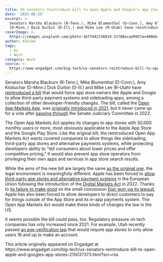 ```yaml
---
title: US senators reintroduce bill to open Apple and Google's app stores
date: '2025-06-25'
excerpt: >-
  Senators Marsha Blacburn (R-Tenn.), Mike Blumenthal (D-Conn.), Amy Klobuchar
  (D-Minn.) Dick Durbin (D-Ill.) and Mike Lee (R-Utah) have reintroduced a...
coverImage: >-
  https://images.unsplash.com/photo-1677442136019-21780ecad995?w=400&h=200&fit=crop&auto=format
author: AIVibe
tags:
  - Ai
  - Work
category: Work
source: >-
  https://www.engadget.com/big-tech/us-senators-reintroduce-bill-to-open-apple-and-googles-app-stores-215037373.html?src=rss
---
```

<p>Senators Marsha Blacburn (R-Tenn.), Mike Blumenthal (D-Conn.), Amy Klobuchar (D-Minn.) Dick Durbin (D-Ill.) and Mike Lee (R-Utah) have <a data-i13n="elm:context_link;elmt:doNotAffiliate;cpos:1;pos:1" class="no-affiliate-link" href="https://www.blackburn.senate.gov/2025/6/technology/blackburn-blumenthal-lee-klobuchar-and-durbin-introduce-bipartisan-antitrust-bill-to-promote-app-store-competition">reintroduced a bill</a> that would force app store owners like Apple and Google to allow third-party payment systems and sideloading apps, among a collection of other developer-friendly changes. The bill, called the <a data-i13n="elm:context_link;elmt:doNotAffiliate;cpos:2;pos:1" class="no-affiliate-link" href="https://www.blackburn.senate.gov/services/files/B5B0EB16-4D86-495C-ADFC-29988A1251C2">Open App Markets App</a>, was <a data-i13n="elm:context_link;elmt:doNotAffiliate;cpos:3;pos:1" class="no-affiliate-link" href="https://www.engadget.com/bipartisan-open-app-markets-act-introduction-221732872.html">originally introduced in 2021</a>, but it never came up for a vote after <a data-i13n="elm:context_link;elmt:doNotAffiliate;cpos:4;pos:1" class="no-affiliate-link" href="https://www.engadget.com/open-app-markets-act-senate-committee-apple-google-app-stores-play-store-185302569.html">passing through</a> the Senate Judiciary Committee in 2022.</p>
<p>The Open App Markets Act applies its changes to app stores with 50,000 monthly users or more, most obviously applicable to the Apple App Store and the Google Play Store. Like the original bill, the reintroduced Open App Markets Act wants covered companies to allow things like sideloading, third-party app stores and alternative payments systems, while protecting developers ability to "tell consumers about lower prices and offer competitive pricing." It would also prevent app store operators from privileging their own apps and services in app store search results.&nbsp;</p>
<span id="end-legacy-contents"></span><p>While the aims of the new bill are largely the same <a data-i13n="elm:context_link;elmt:doNotAffiliate;cpos:5;pos:1" class="no-affiliate-link" href="https://www.blumenthal.senate.gov/newsroom/press/release/blumenthal-blackburn-and-klobuchar-introduce-bipartisan-antitrust-legislation-to-promote-app-store-competition">as the original one</a>, the legal environment is meaningfully different. Apple has been forced to <a data-i13n="elm:context_link;elmt:doNotAffiliate;cpos:6;pos:1" class="no-affiliate-link" href="https://www.engadget.com/pple-details-how-third-party-app-stores-and-payments-will-work-in-europe-183931334.html">allow third-party app stores and alternative payment systems</a> in the European Union following the introduction of the <a data-i13n="elm:context_link;elmt:doNotAffiliate;cpos:7;pos:1" class="no-affiliate-link" href="https://www.engadget.com/european-union-digital-markets-services-acts-131818075.html">Digital Markets Act</a> in 2022. Thanks to <a data-i13n="elm:context_link;elmt:doNotAffiliate;cpos:8;pos:1" class="no-affiliate-link" href="https://www.engadget.com/big-tech/court-orders-apple-to-stop-collecting-fees-for-purchases-made-outside-the-app-store-110036376.html">its failure to make good</a> on the small concession <a data-i13n="elm:context_link;elmt:doNotAffiliate;cpos:9;pos:1" class="no-affiliate-link" href="https://www.engadget.com/big-tech/court-orders-apple-to-stop-collecting-fees-for-purchases-made-outside-the-app-store-110036376.html">Epic won via its lawsuit</a>, Apple has also been forced to allow developers to direct customers to pay for things outside of the App Store and its in-app payments system. The Open App Markets Act would make these kinds of changes the law in the US.</p>
<p>It seems possible the bill could pass, too. Regulatory pressure on tech companies has only increased since 2021. For example, Utah recently passed <a data-i13n="elm:context_link;elmt:doNotAffiliate;cpos:10;pos:1" class="no-affiliate-link" href="https://www.engadget.com/big-tech/utah-just-became-the-first-state-in-the-country-to-pass-an-age-verification-law-for-app-stores-225846117.html">an age-verification law</a> that would require app stores to only allow users 18 and up to make an account.</p>This article originally appeared on Engadget at https://www.engadget.com/big-tech/us-senators-reintroduce-bill-to-open-apple-and-googles-app-stores-215037373.html?src=rss
